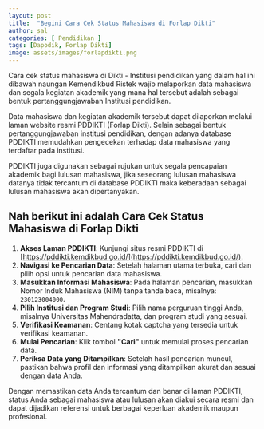 ```yaml
---
layout: post
title:  "Begini Cara Cek Status Mahasiswa di Forlap Dikti"
author: sal
categories: [ Pendidikan ]
tags: [Dapodik, Forlap Dikti]
image: assets/images/forlapdikti.png
---
```

Cara cek status mahasiswa di Dikti - Institusi pendidikan yang dalam hal ini dibawah naungan Kemendikbud Ristek wajib melaporkan data mahasiswa dan segala kegiatan akademik yang mana hal tersebut adalah sebagai bentuk pertanggungjawaban Institusi pendidikan.

Data mahasiswa dan kegiatan akademik tersebut dapat dilaporkan melalui laman website resmi PDDIKTI (Forlap Dikti). Selain sebagai bentuk pertanggungjawaban institusi pendidikan, dengan adanya database PDDIKTI memudahkan pengecekan terhadap data mahasiswa yang terdaftar pada institusi.

PDDIKTI juga digunakan sebagai rujukan untuk segala pencapaian akademik bagi lulusan mahasiswa, jika seseorang lulusan mahasiswa datanya tidak tercantum di database PDDIKTI maka keberadaan sebagai lulusan mahasiswa akan dipertanyakan.

## Nah berikut ini adalah Cara Cek Status Mahasiswa di Forlap Dikti

1. **Akses Laman PDDIKTI**: Kunjungi situs resmi PDDIKTI di [https://pddikti.kemdikbud.go.id/](https://pddikti.kemdikbud.go.id/).
2. **Navigasi ke Pencarian Data**: Setelah halaman utama terbuka, cari dan pilih opsi untuk pencarian data mahasiswa.
3. **Masukkan Informasi Mahasiswa**: Pada halaman pencarian, masukkan Nomor Induk Mahasiswa (NIM) tanpa tanda baca, misalnya: `230123004000`.
4. **Pilih Institusi dan Program Studi**: Pilih nama perguruan tinggi Anda, misalnya Universitas Mahendradatta, dan program studi yang sesuai.
5. **Verifikasi Keamanan**: Centang kotak captcha yang tersedia untuk verifikasi keamanan.
6. **Mulai Pencarian**: Klik tombol **"Cari"** untuk memulai proses pencarian data.
7. **Periksa Data yang Ditampilkan**: Setelah hasil pencarian muncul, pastikan bahwa profil dan informasi yang ditampilkan akurat dan sesuai dengan data Anda.

Dengan memastikan data Anda tercantum dan benar di laman PDDIKTI, status Anda sebagai mahasiswa atau lulusan akan diakui secara resmi dan dapat dijadikan referensi untuk berbagai keperluan akademik maupun profesional.



